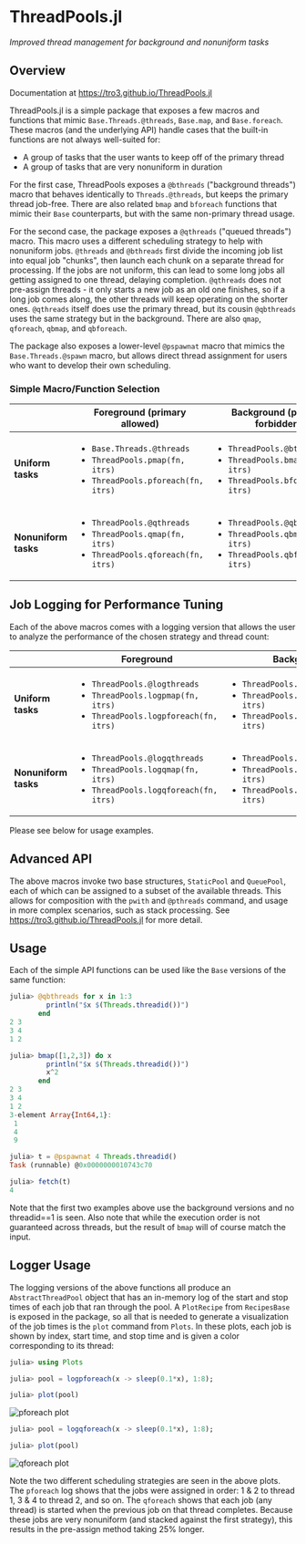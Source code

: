 # ThreadPools.jl

_Improved thread management for background and nonuniform tasks_

## Overview

Documentation at https://tro3.github.io/ThreadPools.jl

ThreadPools.jl is a simple package that exposes a few macros and functions
that mimic `Base.Threads.@threads`, `Base.map`, and `Base.foreach`. These 
macros (and the underlying API) handle cases that the built-in functions are 
not always well-suited for:

* A group of tasks that the user wants to keep off of the primary thread
* A group of tasks that are very nonuniform in duration

For the first case, ThreadPools exposes a `@bthreads` ("background threads") 
macro that behaves identically to `Threads.@threads`, but keeps the
primary thread job-free.  There are also related `bmap` and `bforeach`
functions that mimic their `Base` counterparts, but with the same non-primary 
thread usage.

For the second case, the package exposes a `@qthreads` ("queued threads") macro. 
This macro uses a different scheduling strategy to help with nonuniform jobs. 
`@threads` and `@bthreads` first divide the incoming job list into equal job 
"chunks", then launch each 
chunk on a separate thread for processing.  If the jobs are not uniform, this
can lead to some long jobs all getting assigned to one thread, delaying 
completion.  `@qthreads` does not pre-assign threads - it only starts a new 
job as an old one finishes, so if a long job comes along, the other threads 
will keep operating on the shorter ones.  `@qthreads` itself does use the 
primary thread, but its cousin `@qbthreads` uses the same strategy but in the background.
There are also `qmap`, `qforeach`, `qbmap`, and `qbforeach`.

The package also exposes a lower-level `@pspawnat` macro that mimics the 
`Base.Threads.@spawn` macro, but allows direct thread assignment for users who 
want to develop their own scheduling.

### Simple Macro/Function Selection

|                      | Foreground (primary allowed) |  Background (primary forbidden) |
| -------------------- | ---------------------------- | ------------------------------- |
| **Uniform tasks**    | <ul><li>`Base.Threads.@threads`</li><li>`ThreadPools.pmap(fn, itrs)`</li><li>`ThreadPools.pforeach(fn, itrs)`</li></ul> | <ul><li>`ThreadPools.@bthreads`</li><li>`ThreadPools.bmap(fn, itrs)`</li><li>`ThreadPools.bforeach(fn, itrs)`</li></ul> |
| **Nonuniform tasks** | <ul><li>`ThreadPools.@qthreads`</li><li>`ThreadPools.qmap(fn, itrs)`</li><li>`ThreadPools.qforeach(fn, itrs)`</li></ul> | <ul><li>`ThreadPools.@qbthreads`</li><li>`ThreadPools.qbmap(fn, itrs)`</li><li>`ThreadPools.qbforeach(fn, itrs)`</li></ul> |


## Job Logging for Performance Tuning

Each of the above macros comes with a logging version that allows the user to 
analyze the performance of the chosen strategy and thread count:

|                      | Foreground  |  Background  |
| -------------------- | ----------- | ------------ |
| **Uniform tasks**    | <ul><li>`ThreadPools.@logthreads`</li><li>`ThreadPools.logpmap(fn, itrs)`</li><li>`ThreadPools.logpforeach(fn, itrs)`</li></ul> | <ul><li>`ThreadPools.@logbthreads`</li><li>`ThreadPools.logbmap(fn, itrs)`</li><li>`ThreadPools.logbforeach(fn, itrs)`</li></ul> |
| **Nonuniform tasks** | <ul><li>`ThreadPools.@logqthreads`</li><li>`ThreadPools.logqmap(fn, itrs)`</li><li>`ThreadPools.logqforeach(fn, itrs)`</li></ul> | <ul><li>`ThreadPools.@logqbthreads`</li><li>`ThreadPools.logqbmap(fn, itrs)`</li><li>`ThreadPools.logqbforeach(fn, itrs)`</li></ul> |

Please see below for usage examples.

## Advanced API

The above macros invoke two base structures, `StaticPool` and `QueuePool`, each of which can 
be assigned to a subset of the available threads.  This allows for composition with the
`pwith` and `@pthreads` command, and usage in more complex scenarios, such as stack
processing.  See  https://tro3.github.io/ThreadPools.jl for more detail.


## Usage

Each of the simple API functions can be used like the `Base` versions of the 
same function: 

```julia
julia> @qbthreads for x in 1:3
         println("$x $(Threads.threadid())")
       end
2 3
3 4
1 2

julia> bmap([1,2,3]) do x
         println("$x $(Threads.threadid())")
         x^2
       end
2 3
3 4
1 2
3-element Array{Int64,1}:
 1
 4
 9

julia> t = @pspawnat 4 Threads.threadid()
Task (runnable) @0x0000000010743c70

julia> fetch(t)
4
```
Note that the first two examples above use the background versions and no 
threadid==1 is seen.  Also note that while the execution order is not 
guaranteed across threads, but the result of `bmap` will of course match 
the input. 

## Logger Usage

The logging versions of the above functions all produce an `AbstractThreadPool` 
object that has an in-memory log of the start and stop times of each job that 
ran through the pool.  A `PlotRecipe` from `RecipesBase` is exposed in the 
package, so all that is needed to generate a visualization of the job times is 
the `plot` command from `Plots`.  In these plots, each job is shown by index,
start time, and stop time and is given a color corresponding to its thread:

```julia
julia> using Plots

julia> pool = logpforeach(x -> sleep(0.1*x), 1:8);

julia> plot(pool)
```
![pforeach plot](https://tro3.github.io/ThreadPools.jl/build/img/staticlog.png)


```julia
julia> pool = logqforeach(x -> sleep(0.1*x), 1:8);

julia> plot(pool)
```
![qforeach plot](https://tro3.github.io/ThreadPools.jl/build/img/qlog.png)


Note the two different scheduling strategies are seen in the above plots. The 
`pforeach` log shows that the jobs were assigned in order: 1 & 2 to 
thread 1, 3 & 4 to thread 2, and so on.  The `qforeach` shows that each
job (any thread) is started when the previous job on that thread completes.
Because these jobs are very nonuniform (and stacked against the first
strategy), this results in the pre-assign method taking 25% longer.
